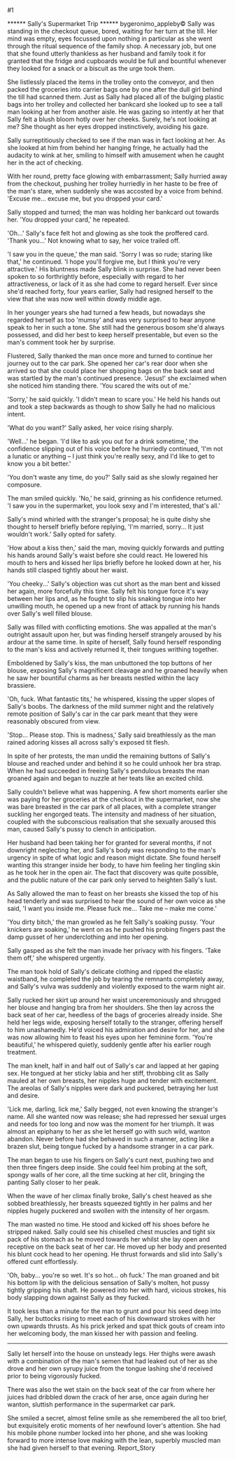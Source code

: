 #1 

 

 ****** Sally's Supermarket Trip ****** bygeronimo_appleby© Sally was standing in the checkout queue, bored, waiting for her turn at the till. Her mind was empty, eyes focussed upon nothing in particular as she went through the ritual sequence of the family shop. A necessary job, but one that she found utterly thankless as her husband and family took it for granted that the fridge and cupboards would be full and bountiful whenever they looked for a snack or a biscuit as the urge took them. 

 She listlessly placed the items in the trolley onto the conveyor, and then packed the groceries into carrier bags one by one after the dull girl behind the till had scanned them. Just as Sally had placed all of the bulging plastic bags into her trolley and collected her bankcard she looked up to see a tall man looking at her from another aisle. He was gazing so intently at her that Sally felt a blush bloom hotly over her cheeks. Surely, he's not looking at me? She thought as her eyes dropped instinctively, avoiding his gaze. 

 Sally surreptitiously checked to see if the man was in fact looking at her. As she looked at him from behind her hanging fringe, he actually had the audacity to wink at her, smiling to himself with amusement when he caught her in the act of checking. 

 With her round, pretty face glowing with embarrassment; Sally hurried away from the checkout, pushing her trolley hurriedly in her haste to be free of the man's stare, when suddenly she was accosted by a voice from behind. 'Excuse me... excuse me, but you dropped your card.' 

 Sally stopped and turned; the man was holding her bankcard out towards her. 'You dropped your card,' he repeated. 

 'Oh...' Sally's face felt hot and glowing as she took the proffered card. 'Thank you...' Not knowing what to say, her voice trailed off. 

 'I saw you in the queue,' the man said. 'Sorry I was so rude; staring like that,' he continued. 'I hope you'll forgive me, but I think you're very attractive.' His bluntness made Sally blink in surprise. She had never been spoken to so forthrightly before, especially with regard to her attractiveness, or lack of it as she had come to regard herself. Ever since she'd reached forty, four years earlier, Sally had resigned herself to the view that she was now well within dowdy middle age. 

 In her younger years she had turned a few heads, but nowadays she regarded herself as too 'mumsy' and was very surprised to hear anyone speak to her in such a tone. She still had the generous bosom she'd always possessed, and did her best to keep herself presentable, but even so the man's comment took her by surprise. 

 Flustered, Sally thanked the man once more and turned to continue her journey out to the car park. She opened her car's rear door when she arrived so that she could place her shopping bags on the back seat and was startled by the man's continued presence. 'Jesus!' she exclaimed when she noticed him standing there. 'You scared the wits out of me.' 

 'Sorry,' he said quickly. 'I didn't mean to scare you.' He held his hands out and took a step backwards as though to show Sally he had no malicious intent. 

 'What do you want?' Sally asked, her voice rising sharply. 

 'Well...' he began. 'I'd like to ask you out for a drink sometime,' the confidence slipping out of his voice before he hurriedly continued, 'I'm not a lunatic or anything – I just think you're really sexy, and I'd like to get to know you a bit better.' 

 'You don't waste any time, do you?' Sally said as she slowly regained her composure. 

 The man smiled quickly. 'No,' he said, grinning as his confidence returned. 'I saw you in the supermarket, you look sexy and I'm interested, that's all.' 

 Sally's mind whirled with the stranger's proposal; he is quite dishy she thought to herself briefly before replying, 'I'm married, sorry... It just wouldn't work.' Sally opted for safety. 

 'How about a kiss then,' said the man, moving quickly forwards and putting his hands around Sally's waist before she could react. He lowered his mouth to hers and kissed her lips briefly before he looked down at her, his hands still clasped tightly about her waist. 

 'You cheeky...' Sally's objection was cut short as the man bent and kissed her again, more forcefully this time. Sally felt his tongue force it's way between her lips and, as he fought to slip his snaking tongue into her unwilling mouth, he opened up a new front of attack by running his hands over Sally's well filled blouse. 

 Sally was filled with conflicting emotions. She was appalled at the man's outright assault upon her, but was finding herself strangely aroused by his ardour at the same time. In spite of herself, Sally found herself responding to the man's kiss and actively returned it, their tongues writhing together. 

 Emboldened by Sally's kiss, the man unbuttoned the top buttons of her blouse, exposing Sally's magnificent cleavage and he groaned heavily when he saw her bountiful charms as her breasts nestled within the lacy brassiere. 

 'Oh, fuck. What fantastic tits,' he whispered, kissing the upper slopes of Sally's boobs. The darkness of the mild summer night and the relatively remote position of Sally's car in the car park meant that they were reasonably obscured from view. 

 'Stop... Please stop. This is madness,' Sally said breathlessly as the man rained adoring kisses all across sally's exposed tit flesh. 

 In spite of her protests, the man undid the remaining buttons of Sally's blouse and reached under and behind it so he could unhook her bra strap. When he had succeeded in freeing Sally's pendulous breasts the man groaned again and began to nuzzle at her teats like an excited child. 

 Sally couldn't believe what was happening. A few short moments earlier she was paying for her groceries at the checkout in the supermarket, now she was bare breasted in the car park of all places, with a complete stranger suckling her engorged teats. The intensity and madness of her situation, coupled with the subconscious realisation that she sexually aroused this man, caused Sally's pussy to clench in anticipation. 

 Her husband had been taking her for granted for several months, if not downright neglecting her, and Sally's body was responding to the man's urgency in spite of what logic and reason might dictate. She found herself wanting this stranger inside her body, to have him feeling her tingling skin as he took her in the open air. The fact that discovery was quite possible, and the public nature of the car park only served to heighten Sally's lust. 

 As Sally allowed the man to feast on her breasts she kissed the top of his head tenderly and was surprised to hear the sound of her own voice as she said, 'I want you inside me. Please fuck me... Take me – make me come.' 

 'You dirty bitch,' the man growled as he felt Sally's soaking pussy. 'Your knickers are soaking,' he went on as he pushed his probing fingers past the damp gusset of her underclothing and into her opening. 

 Sally gasped as she felt the man invade her privacy with his fingers. 'Take them off,' she whispered urgently. 

 The man took hold of Sally's delicate clothing and ripped the elastic waistband, he completed the job by tearing the remnants completely away, and Sally's vulva was suddenly and violently exposed to the warm night air. 

 Sally rucked her skirt up around her waist unceremoniously and shrugged her blouse and hanging bra from her shoulders. She then lay across the back seat of her car, heedless of the bags of groceries already inside. She held her legs wide, exposing herself totally to the stranger, offering herself to him unashamedly. He'd voiced his admiration and desire for her, and she was now allowing him to feast his eyes upon her feminine form. 'You're beautiful,' he whispered quietly, suddenly gentle after his earlier rough treatment. 

 The man knelt, half in and half out of Sally's car and lapped at her gaping sex. He tongued at her sticky labia and her stiff, throbbing clit as Sally mauled at her own breasts, her nipples huge and tender with excitement. The areolas of Sally's nipples were dark and puckered, betraying her lust and desire. 

 'Lick me, darling, lick me,' Sally begged, not even knowing the stranger's name. All she wanted now was release; she had repressed her sexual urges and needs for too long and now was the moment for her triumph. It was almost an epiphany to her as she let herself go with such wild, wanton abandon. Never before had she behaved in such a manner, acting like a brazen slut, being tongue fucked by a handsome stranger in a car park. 

 The man began to use his fingers on Sally's cunt next, pushing two and then three fingers deep inside. She could feel him probing at the soft, spongy walls of her core, all the time sucking at her clit, bringing the panting Sally closer to her peak. 

 When the wave of her climax finally broke, Sally's chest heaved as she sobbed breathlessly, her breasts squeezed tightly in her palms and her nipples hugely puckered and swollen with the intensity of her orgasm. 

 The man wasted no time. He stood and kicked off his shoes before he stripped naked. Sally could see his chiselled chest muscles and tight six pack of his stomach as he moved towards her whilst she lay open and receptive on the back seat of her car. He moved up her body and presented his blunt cock head to her opening. He thrust forwards and slid into Sally's offered cunt effortlessly. 

 'Oh, baby... you're so wet. It's so hot... oh fuck.' The man groaned and bit his bottom lip with the delicious sensation of Sally's molten, hot pussy tightly gripping his shaft. He powered into her with hard, vicious strokes, his body slapping down against Sally as they fucked. 

 It took less than a minute for the man to grunt and pour his seed deep into Sally, her buttocks rising to meet each of his downward strokes with her own upwards thrusts. As his prick jerked and spat thick gouts of cream into her welcoming body, the man kissed her with passion and feeling. 

 *** 

 Sally let herself into the house on unsteady legs. Her thighs were awash with a combination of the man's semen that had leaked out of her as she drove and her own syrupy juice from the tongue lashing she'd received prior to being vigorously fucked. 

 There was also the wet stain on the back seat of the car from where her juices had dribbled down the crack of her arse, once again during her wanton, sluttish performance in the supermarket car park. 

 She smiled a secret, almost feline smile as she remembered the all too brief, but exquisitely erotic moments of her newfound lover's attention. She had his mobile phone number locked into her phone, and she was looking forward to more intense love making with the lean, superbly muscled man she had given herself to that evening. Report_Story 
